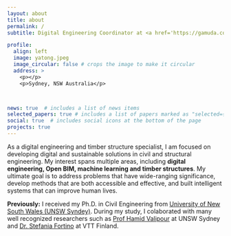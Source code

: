 ```yaml
---
layout: about
title: about
permalink: /
subtitle: Digital Engineering Coordinator at <a href='https://gamuda.com.au/'>Gamuda Australia</a>.

profile:
  align: left
  image: yatong.jpeg
  image_circular: false # crops the image to make it circular
  address: >
    <p></p>
    <p>Sydney, NSW Australia</p>



news: true  # includes a list of news items
selected_papers: true # includes a list of papers marked as "selected={true}"
social: true  # includes social icons at the bottom of the page
projects: true
---
```

 
As a digital engineering and timber structure specialist, I am focused on developing digital and sustainable solutions in civil and structural engineering. 
My interest spans multiple areas, including **digital engineering, Open BIM, machine learning and timber structures**. My ultimate goal is to address problems that have wide-ranging significance, develop methods that are both accessible and effective, and built intelligent systems that can improve human lives.


**Previously:** I received my Ph.D. in Civil Engineering from <a href='https://www.unsw.edu.au/'>University of New South Wales (UNSW Syndey)</a>. During my study, I colaborated with many well recognized researchers such as [Prof Hamid Valipour](https://www.unsw.edu.au/staff/hamid-vali-pour-goudarzi) at UNSW Sydney and [Dr. Stefania Fortino](https://cris.vtt.fi/en/persons/stefania-fortino) at VTT Finland.


<a href="mailto:nieyatong@gmail.com"><i class="fa fa-envelope fa-3x"></i></a>
<a href="https://www.linkedin.com/in/yatong-nie-18a123108/"><i class="fab fa-linkedin fa-3x"></i></a>
[<i class="ai ai-google-scholar-square ai-3x" ></i>](https://scholar.google.com/citations?user=39jWzgIAAAAJ&hl=zh-CN)



